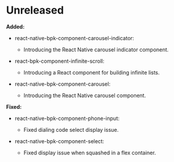 # Unreleased

**Added:**
- react-native-bpk-component-carousel-indicator:
  - Introducing the React Native carousel indicator component.

- react-bpk-component-infinite-scroll:
  - Introducing a React component for building infinite lists.

- react-native-bpk-component-carousel:
  - Introducing the React Native carousel component.

**Fixed:**
- react-native-bpk-component-phone-input:
  - Fixed dialing code select display issue.

- react-native-bpk-component-select:
  - Fixed display issue when squashed in a flex container.

